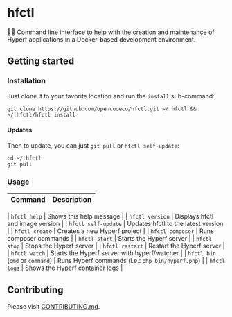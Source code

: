 # hfctl
👩‍💻 Command line interface to help with the creation and maintenance of Hyperf applications in a Docker-based development environment.

## Getting started

### Installation
Just clone it to your favorite location and run the `install` sub-command:
```shell
git clone https://github.com/opencodeco/hfctl.git ~/.hfctl && ~/.hfctl/hfctl install
```

#### Updates
Then to update, you can just `git pull` or `hfctl self-update`:
```shell
cd ~/.hfctl
git pull
```

### Usage

| Command | Description |
| --- | --- |

| `hfctl help`                      | Shows this help message |
| `hfctl version`                   | Displays hfctl and image version |
| `hfctl self-update`               | Updates hfctl to the latest version |
| `hfctl create`                    | Creates a new Hyperf project |
| `hfctl composer`                  | Runs composer commands |
| `hfctl start`                     | Starts the Hyperf server |
| `hfctl stop`                      | Stops the Hyperf server |
| `hfctl restart`                   | Restart the Hyperf server |
| `hfctl watch`                     | Starts the Hyperf server with hyperf/watcher |
| `hfctl bin` (`cmd` or `command`)  | Runs Hyperf commands (i.e.: `php bin/hyperf.php`) |
| `hfctl logs`                      | Shows the Hyperf container logs |

## Contributing

Please visit [CONTRIBUTING.md](CONTRIBUTING.md).
